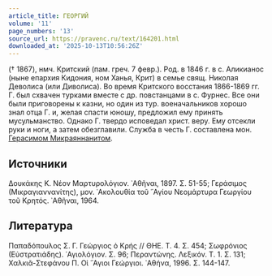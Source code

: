 ```yaml
---
article_title: ГЕОРГИЙ
volume: '11'
page_numbers: '13'
source_url: https://pravenc.ru/text/164201.html
downloaded_at: '2025-10-13T10:56:26Z'
---
```


(† 1867), нмч. Критский (пам. греч. 7 февр.). Род. в 1846 г. в с. Аликианос (ныне епархия Кидония, ном Ханья, Крит) в семье свящ. Николая Деволиса (или Диволиса). Во время Критского восстания 1866-1869 гг. Г. был схвачен турками вместе с др. повстанцами в с. Фурнес. Все они были приговорены к казни, но один из тур. военачальников хорошо знал отца Г. и, желая спасти юношу, предложил ему принять мусульманство. Однако Г. твердо исповедал христ. веру. Ему отсекли руки и ноги, а затем обезглавили. Служба в честь Г. составлена мон. [Герасимом Микраяннанитом](<https://pravenc.ru/text/Герасим Микраяннанит.html>).

## Источники

Δουκάκης Κ. Νέον Μαρτυρολόγιον. ᾿Αθῆναι, 1897. Σ. 51-55; Γεράσιμος (Μικραγιαννανίτης), μον. ᾿Ακολουθία τοῦ ῞Αγίου Νεομάρτυρα Γεωργίου τοῦ Κρητός. ᾿Αθῆναι, 1964.

## Литература

Παπαδόπουλος Σ. Γ. Γεώργιος ὁ Κρής // ΘΗΕ. Τ. 4. Σ. 454; Σωφρόνιος (Εὐστρατιάδης). ῾Αγιολόγιον. Σ. 96; Περαντώνης. Λεξικόν. Τ. 1. Σ. 131; Χαλκιᾶ-Στεφάνου Π. Οἱ ῞Αγιοι Γεώργιοι. ᾿Αθήνα, 1996. Σ. 144-147.
